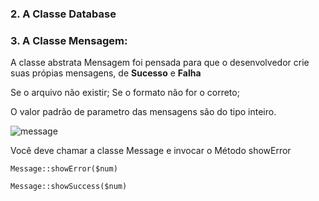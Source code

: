 <h3>2. A Classe Database </h3>

<h3>3. A Classe Mensagem: </h3>

A classe abstrata Mensagem foi pensada para que o desenvolvedor crie suas própias mensagens,
de **Sucesso** e **Falha**

Se o arquivo não existir; 
Se o formato não for o correto;

O valor padrão de parametro das mensagens são do tipo inteiro.

![message](https://user-images.githubusercontent.com/21208286/73621099-87822e00-4613-11ea-837c-97819f181c3e.jpg)

Você deve chamar a classe Message e invocar o Método showError

```
Message::showError($num)  

Message::showSuccess($num)
```







